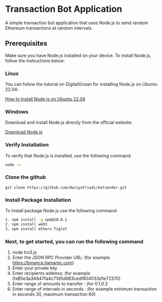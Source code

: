 # Transaction Bot Application

A simple transaction bot application that uses Node.js to send random Ethereum transactions at random intervals.

## Prerequisites

Make sure you have Node.js installed on your device. To install Node.js, follow the instructions below:

### Linux

You can follow the tutorial on DigitalOcean for installing Node.js on Ubuntu 22.04:

[How to Install Node.js on Ubuntu 22.04](https://www.digitalocean.com/community/tutorials/how-to-install-node-js-on-ubuntu-22-04)

### Windows

Download and install Node.js directly from the official website:

[Download Node.js](https://nodejs.org/en)

### Verify Installation

To verify that Node.js is installed, use the following command:

```sh
node -v
````
### Clone the github
```
git clone https://github.com/dwisyafriadi/botsender.git
```

### Install Package Installation

To install package Node.js use the following command:

```sh
1. npm install -g npm@10.8.1
2. npm install web3
3. npm install ethers figlet
````
### Next, to get started, you can run the following command

1. node trx3.js
2. Enter the JSON RPC Provider URL: (for example https://binance.llamarpc.com)
3. Enter your private key
4. Enter recipients address: (for example 0xB5e3a3A847fa4c71d5d6B3cedf804033d1e72370)
5. Enter range of amounts to transfer : (for 0.1,0.2
6. Enter range of intervals in seconds : (for example minimum transaction in seconds 30, maximum transaction 60)


